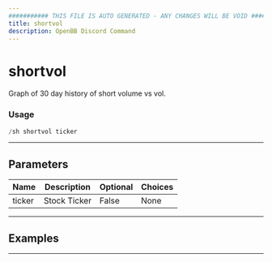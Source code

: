 ```yaml
---
########### THIS FILE IS AUTO GENERATED - ANY CHANGES WILL BE VOID ###########
title: shortvol
description: OpenBB Discord Command
---
```


# shortvol

Graph of 30 day history of short volume vs vol.

### Usage

```python wordwrap
/sh shortvol ticker
```

---

## Parameters

| Name | Description | Optional | Choices |
| ---- | ----------- | -------- | ------- |
| ticker | Stock Ticker | False | None |


---

## Examples


---
